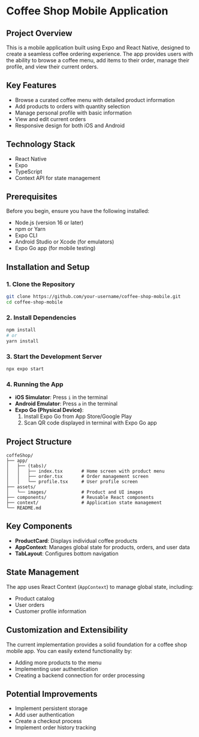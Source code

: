 # Coffee Shop Mobile Application

## Project Overview

This is a mobile application built using Expo and React Native, designed to create a seamless coffee ordering experience. The app provides users with the ability to browse a coffee menu, add items to their order, manage their profile, and view their current orders.

## Key Features

- Browse a curated coffee menu with detailed product information
- Add products to orders with quantity selection
- Manage personal profile with basic information
- View and edit current orders
- Responsive design for both iOS and Android

## Technology Stack

- React Native
- Expo
- TypeScript
- Context API for state management

## Prerequisites

Before you begin, ensure you have the following installed:

- Node.js (version 16 or later)
- npm or Yarn
- Expo CLI
- Android Studio or Xcode (for emulators)
- Expo Go app (for mobile testing)

## Installation and Setup

### 1. Clone the Repository

```bash
git clone https://github.com/your-username/coffee-shop-mobile.git
cd coffee-shop-mobile
```

### 2. Install Dependencies

```bash
npm install
# or
yarn install
```

### 3. Start the Development Server

```bash
npx expo start
```

### 4. Running the App

- **iOS Simulator**: Press `i` in the terminal
- **Android Emulator**: Press `a` in the terminal
- **Expo Go (Physical Device)**:
  1. Install Expo Go from App Store/Google Play
  2. Scan QR code displayed in terminal with Expo Go app

## Project Structure

```
coffeShop/
├── app/
│   ├── (tabs)/
│   │   ├── index.tsx       # Home screen with product menu
│   │   ├── order.tsx       # Order management screen
│   │   └── profile.tsx     # User profile screen
├── assets/
│   └── images/             # Product and UI images
├── components/             # Reusable React components
├── context/                # Application state management
└── README.md
```

## Key Components

- **ProductCard**: Displays individual coffee products
- **AppContext**: Manages global state for products, orders, and user data
- **TabLayout**: Configures bottom navigation

## State Management

The app uses React Context (`AppContext`) to manage global state, including:

- Product catalog
- User orders
- Customer profile information

## Customization and Extensibility

The current implementation provides a solid foundation for a coffee shop mobile app. You can easily extend functionality by:

- Adding more products to the menu
- Implementing user authentication
- Creating a backend connection for order processing

## Potential Improvements

- Implement persistent storage
- Add user authentication
- Create a checkout process
- Implement order history tracking
